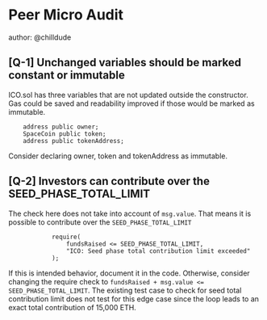 # Peer Micro Audit

author: @chilldude

## **[Q-1]** Unchanged variables should be marked constant or immutable

ICO.sol has three variables that are not updated outside the constructor. Gas could be saved and readability improved if those would be marked as immutable.

```solidity
    address public owner;
    SpaceCoin public token;
    address public tokenAddress;
```

Consider declaring owner, token and tokenAddress as immutable.

## **[Q-2]** Investors can contribute over the SEED_PHASE_TOTAL_LIMIT

The check here does not take into account of `msg.value`. That means it is possible to contribute over the `SEED_PHASE_TOTAL_LIMIT`
```solidity
            require(
                fundsRaised <= SEED_PHASE_TOTAL_LIMIT,
                "ICO: Seed phase total contribution limit exceeded"
            );
```

If this is intended behavior, document it in the code. Otherwise, consider changing the require check to `fundsRaised + msg.value <= SEED_PHASE_TOTAL_LIMIT`. The existing test case to check for seed total contribution limit does not test for this edge case since the loop leads to an exact total contribution of 15,000 ETH.
